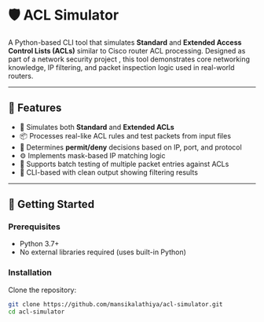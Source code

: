 # 🛡️ ACL Simulator

A Python-based CLI tool that simulates **Standard** and **Extended Access Control Lists (ACLs)** similar to Cisco router ACL processing. Designed as part of a network security project , this tool demonstrates core networking knowledge, IP filtering, and packet inspection logic used in real-world routers.

---

## 📌 Features

- 🧠 Simulates both **Standard** and **Extended ACLs**
- 📦 Processes real-like ACL rules and test packets from input files
- 🔎 Determines **permit/deny** decisions based on IP, port, and protocol
- ⚙️ Implements mask-based IP matching logic
- 🧪 Supports batch testing of multiple packet entries against ACLs
- 🧰 CLI-based with clean output showing filtering results

---

## 🚀 Getting Started

### Prerequisites
- Python 3.7+
- No external libraries required (uses built-in Python)

### Installation
Clone the repository:
```bash
git clone https://github.com/mansikalathiya/acl-simulator.git
cd acl-simulator
